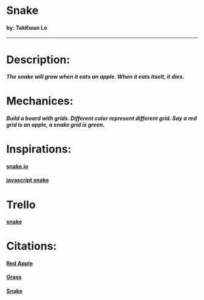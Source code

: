 # Snake

#### by: TakKwan Lo

---

# Description:

##### The snake will grow when it eats an apple. When it eats itselt, it dies.

# Mechanices:

##### Build a board with grids. Different color represent different grid. Say a red grid is an apple, a snake grid is green.

# Inspirations:

#### [snake.io](snake.io)

#### [javascript snake](https://patorjk.com/games/snake/)

# Trello

#### [snake](https://trello.com/b/CakxyeRs/snake)

# Citations:

#### [Red Apple](https://www.dreamstime.com/isolated-red-apple-pixel-art-white-background-apple-big-pixels-apple-pixel-art-image106403017)

#### [Grass](https://www.pikpng.com/transpng/ibwbRxT/)

#### [Snake](https://rembound.com/articles/creating-a-snake-game-tutorial-with-html5)
